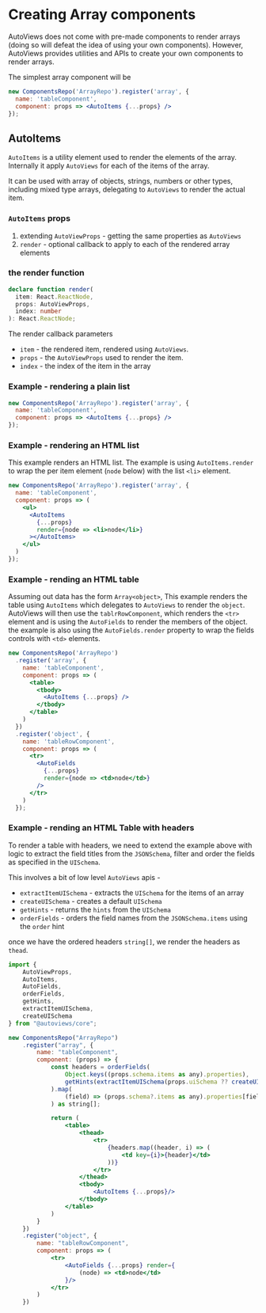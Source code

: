 # Creating Array components

AutoViews does not come with pre-made components to render arrays (doing so will defeat the idea of
using your own components). However, AutoViews provides utilities and APIs to create your own components
to render arrays.

The simplest array component will be

```jsx
new ComponentsRepo('ArrayRepo').register('array', {
  name: 'tableComponent',
  component: props => <AutoItems {...props} />
});
```

## AutoItems

`AutoItems` is a utility element used to render the elements of the array.
Internally it apply `AutoViews` for each of the items of the array.

It can be used with array of objects, strings, numbers or other types, including mixed type arrays, delegating
to `AutoViews` to render the actual item.

### `AutoItems` props

1. extending `AutoViewProps` - getting the same properties as `AutoViews`
2. `render` - optional callback to apply to each of the rendered array elements

### the render function

```typescript
declare function render(
  item: React.ReactNode,
  props: AutoViewProps,
  index: number
): React.ReactNode;
```

The render callback parameters

- `item` - the rendered item, rendered using `AutoViews`.
- `props` - the `AutoViewProps` used to render the item.
- `index` - the index of the item in the array

### Example - rendering a plain list

```jsx
new ComponentsRepo('ArrayRepo').register('array', {
  name: 'tableComponent',
  component: props => <AutoItems {...props} />
});
```

### Example - rendering an HTML list

This example renders an HTML list.
The example is using `AutoItems.render` to wrap the per item element (`node` below) with the list `<li>` element.

```jsx
new ComponentsRepo('ArrayRepo').register('array', {
  name: 'tableComponent',
  component: props => (
    <ul>
      <AutoItems
        {...props}
        render={node => <li>node</li>}
      ></AutoItems>
    </ul>
  )
});
```

### Example - rending an HTML table

Assuming out data has the form `Array<object>`,
This example renders the table using `AutoItems` which delegates to `AutoViews` to render
the `object`. AutoViews will then use the `tablrRowComponent`, which renders the `<tr>` element
and is using the `AutoFields` to render the members of the object.
the example is also using the `AutoFields.render` property to wrap the fields controls with `<td>` elements.

```jsx
new ComponentsRepo('ArrayRepo')
  .register('array', {
    name: 'tableComponent',
    component: props => (
      <table>
        <tbody>
          <AutoItems {...props} />
        </tbody>
      </table>
    )
  })
  .register('object', {
    name: 'tableRowComponent',
    component: props => (
      <tr>
        <AutoFields
          {...props}
          render={node => <td>node</td>}
        />
      </tr>
    )
  });
```

### Example - rending an HTML Table with headers

To render a table with headers, we need to extend the example above with logic to extract
the field titles from the `JSONSchema`, filter and order the fields as specified in the `UISchema`.

This involves a bit of low level `AutoViews` apis -

- `extractItemUISchema` - extracts the `UISchema` for the items of an array
- `createUISchema` - creates a default `UISchema`
- `getHints` - returns the `hints` from the `UISchema`
- `orderFields` - orders the field names from the `JSONSchema.items` using the `order` hint

once we have the ordered headers `string[]`, we render the headers as `thead`.

```jsx
import {
    AutoViewProps,
    AutoItems,
    AutoFields,
    orderFields,
    getHints,
    extractItemUISchema,
    createUISchema
} from "@autoviews/core";

new ComponentsRepo("ArrayRepo")
    .register("array", {
        name: "tableComponent",
        component: (props) => {
            const headers = orderFields(
                Object.keys((props.schema.items as any).properties),
                getHints(extractItemUISchema(props.uiSchema ?? createUISchema()), "").order
            ).map(
                (field) => (props.schema?.items as any).properties[field].title
            ) as string[];

            return (
                <table>
                    <thead>
                        <tr>
                            {headers.map((header, i) => (
                                <td key={i}>{header}</td>
                            ))}
                        </tr>
                    </thead>
                    <tbody>
                        <AutoItems {...props}/>
                    </tbody>
                </table>
            )
        }
    })
    .register("object", {
        name: "tableRowComponent",
        component: props => (
            <tr>
                <AutoFields {...props} render={
                    (node) => <td>node</td>
                }/>
            </tr>
        )
    })
```
